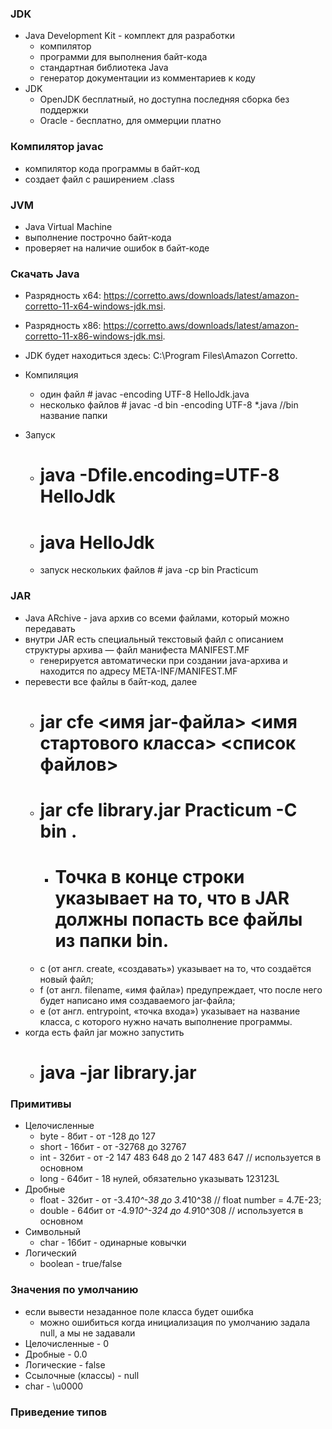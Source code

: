 ### JDK
- Java Development Kit - комплект для разработки
  - компилятор
  - программи для выполнения байт-кода
  - стандартная библиотека Java
  - генератор документации из комментариев к коду
- JDK
  - OpenJDK бесплатный, но доступна последняя сборка без поддержки
  - Oracle - бесплатно, для оммерции платно

### Компилятор javac
- компилятор кода программы в байт-код
- создает файл с раширением .class

### JVM
- Java Virtual Machine
- выполнение построчно байт-кода
- проверяет на наличие ошибок в байт-коде

### Скачать Java
- Разрядность x64: https://corretto.aws/downloads/latest/amazon-corretto-11-x64-windows-jdk.msi.
- Разрядность x86: https://corretto.aws/downloads/latest/amazon-corretto-11-x86-windows-jdk.msi.
- JDK будет находиться здесь:  C:\Program Files\Amazon Corretto\.

- Компиляция
  - один файл # javac -encoding UTF-8 HelloJdk.java
  - несколько файлов # javac -d bin -encoding UTF-8 *.java //bin название папки
- Запуск
  - # java -Dfile.encoding=UTF-8 HelloJdk
  - # java HelloJdk
  - запуск нескольких файлов # java -cp bin Practicum 

### JAR
- Java ARchive - java архив со всеми файлами, который можно передавать
- внутри JAR есть специальный текстовый файл с описанием структуры архива — файл манифеста MANIFEST.MF
  - генерируется автоматически при создании java-архива и находится по адресу META-INF/MANIFEST.MF
- перевести все файлы в байт-код, далее
  - # jar cfe <имя jar-файла> <имя стартового класса> <список файлов>
  - # jar cfe library.jar Practicum -C bin .
     - # Точка в конце строки указывает на то, что в JAR должны попасть все файлы из папки bin.
  - c (от англ. create, «создавать») указывает на то, что создаётся новый файл;
  - f (от англ. filename, «имя файла») предупреждает, что после него будет написано имя создаваемого jar-файла;
  - e (от англ. entrypoint, «точка входа») указывает на название класса, с которого нужно начать выполнение программы.
- когда есть файл jar можно запустить
  - # java -jar library.jar

### Примитивы
- Целочисленные
  - byte - 8бит - от -128 до 127
  - short - 16бит - от -32768 до 32767
  - int - 32бит - от -2 147 483 648 до 2 147 483 647         // используется в основном
  - long - 64бит - 18 нулей, обязательно указывать 123123L
- Дробные
  - float - 32бит - от -3.4*10^-38 до 3.4*10^38              //  float number = 4.7E-23;
  - double - 64бит от -4.9*10^-324 до 4.9*10^308             // используется в основном
- Символьный
  - char - 16бит - одинарные ковычки
- Логический
  - boolean - true/false

### Значения по умолчанию
- если вывести незаданное поле класса будет ошибка
  - можно ошибиться когда инициализация по умолчанию задала null, а мы не задавали
- Целочисленные - 0
- Дробные - 0.0
- Логические - false
- Ссылочные (классы) - null
- char - \u0000

### Приведение типов
